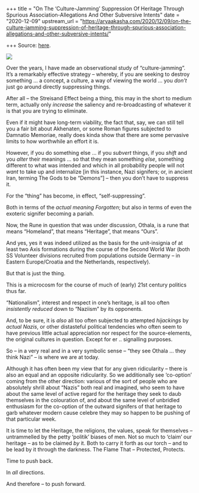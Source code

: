 +++
title = "On The ‘Culture-Jamming’ Suppression Of Heritage Through Spurious Association-Allegations And Other Subversive Intents"
date = "2020-12-09"
upstream_url = "https://aryaakasha.com/2020/12/09/on-the-culture-jamming-suppression-of-heritage-through-spurious-association-allegations-and-other-subversive-intents/"

+++
Source: [here](https://aryaakasha.com/2020/12/09/on-the-culture-jamming-suppression-of-heritage-through-spurious-association-allegations-and-other-subversive-intents/).

![](https://aryaakasha.files.wordpress.com/2020/12/130131365_771780736767586_4922484939847793083_n.png?w=512)

Over the years, I have made an observational study of “culture-jamming”.
It’s a remarkably effective strategy – whereby, if you are seeking to
destroy something … a concept, a culture, a way of viewing the world …
you *don’t* just go around directly suppressing things.

After all – the Streisand Effect being a thing, this may in the short to
medium term, actually only *increase* the saliency and re-broadcasting
of whatever it is that you are trying to eliminate.

Even if it might have long-term viability, the fact that, say, we can
still tell you a fair bit about Akhenaten, or some Roman figures
subjected to Damnatio Memoriae, really does kinda show that there are
some pervasive limits to how worthwhile an effort it is.

However, if you do something else … if you *subvert* things, if you
*shift* and you *alter* their meanings … so that they mean something
*else*, something different to what was intended and which in all
probability people will not *want* to take up and internalize \[in this
instance, Nazi signifers; or, in ancient Iran, terming The Gods to be
“Demons”\] – then you don’t have to suppress it.

For the “thing” has become, in effect, “self-suppressing”.

Both in terms of the *actual meaning* *Forgotten*; but also in terms of
even the exoteric signifer becoming a pariah.

Now, the Rune in question that was under discussion, Othala, is a rune
that means “Homeland”, that means “Heritage”, that means “Ours”.

And yes, yes it was indeed utilized as the basis for the unit-insignia
of at least two Axis formations during the course of the Second World
War (both SS Volunteer divisions recruited from populations outside
Germany – in Eastern Europe/Croatia and the Netherlands, respectively).

But that is just the thing.

This is a microcosm for the course of much of (early) 21st century
politics thus far.

“Nationalism”, interest and respect in one’s heritage, is all too often
*insistently reduced* down to “Naziism” by its opponents.

And, to be sure, it is *also* all too often subjected to attempted
*hijackings* by *actual Nazis*, or other distasteful political
tendencies who often seem to have previous little actual appreciation
nor respect for the source-elements, the original cultures in question.
Except for er .. signalling purposes.

So – in a very real and in a very symbolic sense – “they see Othala …
they think Nazi” – is where we are at today.

Although it has often been my view that for any given ridicularity –
there is also an equal and an opposite ridicularity. So we additionally
see ‘co-option’ coming from the other direction: various of the sort of
people who are absolutely shrill about “Nazis” both real and imagined,
who seem to have about the same level of active regard for the heritage
they seek to daub themselves in the colouration of, and about the same
level of unbridled enthusiasm for the co-option of the outward signifers
of that heritage to garb whatever modern cause celebre they may so
happen to be pushing of that particular week.

It is time to let the Heritage, the religions, the values, speak for
themselves – untrammelled by the petty ‘politik’ biases of men. Not so
much to ‘claim’ our heritage – as to be claimed *by* it. Both to carry
it forth as our torch – and to be lead by it through the darkness. The
Flame That – Protected, Protects.

Time to push back.

In *all* directions.

And therefore – to push forward.
